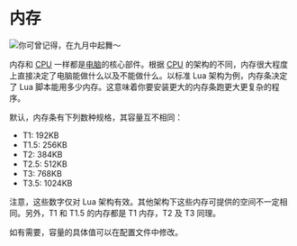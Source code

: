 # 内存

![你可曾记得，在九月中起舞～](oredict:oc:ram1)

内存和 [CPU](cpu1.md) 一样都是[电脑](../general/computer.md)的核心部件。根据 [CPU](cpu1.md) 的架构的不同，内存很大程度上直接决定了电脑能做什么以及不能做什么。以标准 Lua 架构为例，内存条决定了 Lua 脚本能用多少内存。这意味着你要安装更大的内存条跑更大更复杂的程序。

默认，内存条有下列数种规格，其容量互不相同：
- T1: 192KB
- T1.5: 256KB
- T2: 384KB
- T2.5: 512KB
- T3: 768KB
- T3.5: 1024KB

注意，这些数字仅对 Lua 架构有效。其他架构下这些内存可提供的空间不一定相同。另外，T1 和 T1.5 的内存都是 T1 内存，T2 及 T3 同理。

如有需要，容量的具体值可以在配置文件中修改。
